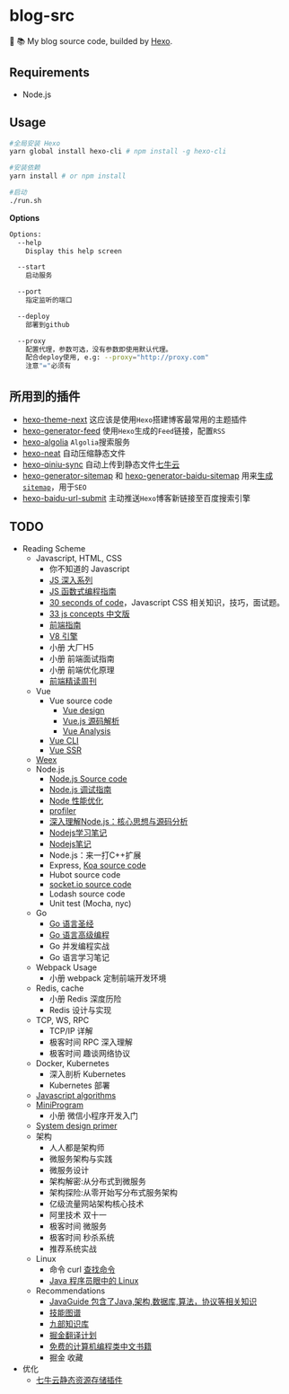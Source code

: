 # blog-src

:see_no_evil: :books:  My blog source code, builded by [Hexo](https://github.com/hexojs/hexo).

## Requirements
- Node.js

## Usage
```bash
#全局安装 Hexo
yarn global install hexo-cli # npm install -g hexo-cli

#安装依赖
yarn install # or npm install

#启动
./run.sh
```

**Options**
```bash
Options:
  --help
    Display this help screen

  --start
    启动服务

  --port
    指定监听的端口

  --deploy
    部署到github

  --proxy
    配置代理，参数可选，没有参数即使用默认代理。
    配合deploy使用, e.g: --proxy="http://proxy.com"
    注意"="必须有
```

## 所用到的插件
- [hexo-theme-next](https://github.com/theme-next/hexo-theme-next) 这应该是使用`Hexo`搭建博客最常用的主题插件
- [hexo-generator-feed](https://github.com/hexojs/hexo-generator-feed) 使用`Hexo`生成的`Feed`链接，配置`RSS`
- [hexo-algolia](https://github.com/oncletom/hexo-algolia) `Algolia`搜索服务
- [hexo-neat](https://github.com/rozbo/hexo-neat) 自动压缩静态文件
- [hexo-qiniu-sync](https://github.com/gyk001/hexo-qiniu-sync) 自动上传到静态文件[七牛云](https://portal.qiniu.com)
- [hexo-generator-sitemap](https://github.com/hexojs/hexo-generator-sitemap) 和 [hexo-generator-baidu-sitemap](https://github.com/coneycode/hexo-generator-baidu-sitemap) 用来[生成`sitemap`](https://www.shipengqi.top/2018/07/18/hexo-seo2)，用于`SEO`
- [hexo-baidu-url-submit](https://github.com/huiwang/hexo-baidu-url-submit) 主动推送`Hexo`博客新链接至百度搜索引擎

## TODO
- Reading Scheme
  - Javascript, HTML, CSS
    - 你不知道的 Javascript
    - [JS 深入系列](https://github.com/mqyqingfeng/Blog)
    - [JS 函数式编程指南](https://github.com/llh911001/mostly-adequate-guide-chinese)
    - [30 seconds of code](https://github.com/30-seconds/30-seconds-of-code)，Javascript CSS 相关知识，技巧，面试题。
    - [33 js concepts 中文版](https://github.com/stephentian/33-js-concepts)
    - [前端指南](https://github.com/nanhupatar/FEGuide)
    - [V8 引擎](https://github.com/justjavac/v8.js.cn)
    - 小册 大厂H5
    - 小册 前端面试指南
    - 小册 前端优化原理
    - [前端精读周刊](https://github.com/dt-fe/weekly)
  - Vue	
    - Vue source code
      - [Vue design](https://github.com/HcySunYang/vue-design)
      - [Vue.js 源码解析](https://github.com/answershuto/learnVue)
      - [Vue Analysis](https://github.com/ustbhuangyi/vue-analysis)
    - [Vue CLI](https://cli.vuejs.org/zh/)
    - [Vue SSR](https://ssr.vuejs.org/zh/)
  - [Weex](http://weex.apache.org/cn/guide/)		
  - Node.js
    - [Node.js Source code](https://github.com/nodejs/node)
    - [Node.js 调试指南](https://github.com/nswbmw/node-in-debugging)
    - [Node 性能优化](https://segmentfault.com/a/1190000007621011)
    - [profiler](https://segmentfault.com/a/1190000012414666)
    - [深入理解Node.js：核心思想与源码分析](https://github.com/yjhjstz/deep-into-node)
    - [Nodejs学习笔记](https://github.com/chyingp/nodejs-learning-guide)
    - [Nodejs笔记](https://github.com/peze/someArticle)
    - Node.js：来一打C++扩展
    - Express, [Koa source code](https://juejin.im/post/5be3a0a65188256ccc192a87)
    - Hubot source code
    - [socket.io source code](https://github.com/socketio/socket.io)
    - Lodash source code
    - Unit test (Mocha, nyc)
  - Go
    - [Go 语言圣经](https://docs.hacknode.org/gopl-zh/index.html)
    - [Go 语言高级编程](https://chai2010.gitbooks.io/advanced-go-programming-book/content/)
    - Go 并发编程实战
    - Go 语言学习笔记
  - Webpack Usage
    - 小册 webpack 定制前端开发环境
  - Redis, cache
    - 小册 Redis 深度历险
    - Redis 设计与实现
  - TCP, WS, RPC
    - TCP/IP 详解
    - 极客时间 RPC 深入理解
    - 极客时间 趣谈网络协议
  - Docker, Kubernetes
    - 深入剖析 Kubernetes
    - Kubernetes 部署
  - [Javascript algorithms](https://github.com/trekhleb/javascript-algorithms)
  - [MiniProgram](https://developers.weixin.qq.com/miniprogram/dev/)
    - 小册 微信小程序开发入门
  - [System design primer](https://github.com/donnemartin/system-design-primer)
  - 架构
    - 人人都是架构师
    - 微服务架构与实践
    - 微服务设计
    - 架构解密:从分布式到微服务
    - 架构探险:从零开始写分布式服务架构
    - 亿级流量网站架构核心技术
    - 阿里技术 双十一
    - 极客时间 微服务
    - 极客时间 秒杀系统
    - 推荐系统实战
  - Linux 
    - 命令 curl [查找命令](http://www.ruanyifeng.com/blog/2009/10/5_ways_to_search_for_files_using_the_terminal.html?bsh_bid=223636115)
    - [Java 程序员眼中的 Linux](https://github.com/judasn/Linux-Tutorial)
  - Recommendations
    - [JavaGuide 包含了Java,架构,数据库,算法，协议等相关知识](https://github.com/Snailclimb/JavaGuide)
    - [技能图谱](https://github.com/TeamStuQ/skill-map)
    - [九部知识库](https://github.com/frontend9/fe9-library)
    - [掘金翻译计划](https://github.com/xitu/gold-miner)
    - [免费的计算机编程类中文书籍](https://github.com/justjavac/free-programming-books-zh_CN?utm_source=gold_browser_extension)
    - 掘金 收藏
- 优化
  - [七牛云静态资源存储插件](https://github.com/gyk001/hexo-qiniu-sync)
